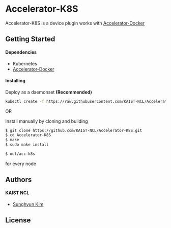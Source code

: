 # Accelerator-K8S

Accelerator-K8S is a device plugin works with [Accelerator-Docker](https://github.com/KAIST-NCL/Accelerator-Docker)

## Getting Started
#### Dependencies
- Kubernetes
- [Accelerator-Docker](https://github.com/KAIST-NCL/Accelerator-Docker)


#### Installing
Deploy as a daemonset **(Recommended)**
```bash
kubectl create -f https://raw.githubusercontent.com/KAIST-NCL/Accelerator-K8S/master/acc-k8s.yml
```

OR

Install manually by cloning and building
```bash
$ git clone https://github.com/KAIST-NCL/Accelerator-K8S.git
$ cd Accelerator-K8S
$ make
$ sudo make install

$ out/acc-k8s
```
for every node

## Authors
#### KAIST NCL
* [Sunghyun Kim](https://github.com/cqbqdd11519)

## License
